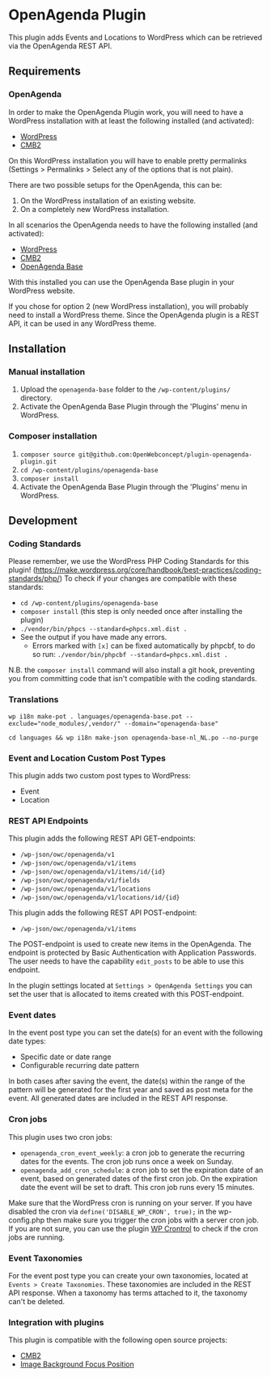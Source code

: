 # OpenAgenda Plugin

This plugin adds Events and Locations to WordPress which can be retrieved via the OpenAgenda REST API.

## Requirements

### OpenAgenda

In order to make the OpenAgenda Plugin work, you will need to have a WordPress installation with at least the following installed (and activated):

* [WordPress](https://wordpress.org/)
* [CMB2](https://wordpress.org/plugins/cmb2/)

On this WordPress installation you will have to enable pretty permalinks (Settings > Permalinks > Select any of the options that is not plain).

There are two possible setups for the OpenAgenda, this can be:

1. On the WordPress installation of an existing website.
2. On a completely new WordPress installation.

In all scenarios the OpenAgenda needs to have the following installed (and activated):

* [WordPress](https://wordpress.org/)
* [CMB2](https://wordpress.org/plugins/cmb2/)
* [OpenAgenda Base](https://github.com/OpenWebconcept/plugin-openagenda-base)

With this installed you can use the OpenAgenda Base plugin in your WordPress website.

If you chose for option 2 (new WordPress installation), you will probably need to install a WordPress theme. Since the OpenAgenda plugin is a REST API, it can be used in any WordPress theme.

## Installation

### Manual installation

1. Upload the `openagenda-base` folder to the `/wp-content/plugins/` directory.
2. Activate the OpenAgenda Base Plugin through the 'Plugins' menu in WordPress.

### Composer installation

1. `composer source git@github.com:OpenWebconcept/plugin-openagenda-plugin.git`
2. `cd /wp-content/plugins/openagenda-base`
3. `composer install`
4. Activate the OpenAgenda Base Plugin through the 'Plugins' menu in WordPress.

## Development

### Coding Standards

Please remember, we use the WordPress PHP Coding Standards for this plugin! (https://make.wordpress.org/core/handbook/best-practices/coding-standards/php/) To check if your changes are compatible with these standards:

*  `cd /wp-content/plugins/openagenda-base`
*  `composer install` (this step is only needed once after installing the plugin)
*  `./vendor/bin/phpcs --standard=phpcs.xml.dist .`
*  See the output if you have made any errors.
    *  Errors marked with `[x]` can be fixed automatically by phpcbf, to do so run: `./vendor/bin/phpcbf --standard=phpcs.xml.dist .`

N.B. the `composer install` command will also install a git hook, preventing you from committing code that isn't compatible with the coding standards.

### Translations
```
wp i18n make-pot . languages/openagenda-base.pot --exclude="node_modules/,vendor/" --domain="openagenda-base"
```

```
cd languages && wp i18n make-json openagenda-base-nl_NL.po --no-purge
```

### Event and Location Custom Post Types
This plugin adds two custom post types to WordPress:
- Event
- Location

### REST API Endpoints
This plugin adds the following REST API GET-endpoints:
- `/wp-json/owc/openagenda/v1`
- `/wp-json/owc/openagenda/v1/items`
- `/wp-json/owc/openagenda/v1/items/id/{id}`
- `/wp-json/owc/openagenda/v1/fields`
- `/wp-json/owc/openagenda/v1/locations`
- `/wp-json/owc/openagenda/v1/locations/id/{id}`

This plugin adds the following REST API POST-endpoint:
- `/wp-json/owc/openagenda/v1/items`

The POST-endpoint is used to create new items in the OpenAgenda. The endpoint is protected by Basic Authentication with Application Passwords. The user needs to have the capability `edit_posts` to be able to use this endpoint. 

In the plugin settings located at `Settings > OpenAgenda Settings` you can set the user that is allocated to items created with this POST-endpoint.

### Event dates
In the event post type you can set the date(s) for an event with the following date types:
- Specific date or date range
- Configurable recurring date pattern

In both cases after saving the event, the date(s) within the range of the pattern will be generated for the first year and saved as post meta for the event. All generated dates are included in the REST API response.

### Cron jobs
This plugin uses two cron jobs:
- `openagenda_cron_event_weekly`: a cron job to generate the recurring dates for the events. The cron job runs once a week on Sunday.
- `openagenda_add_cron_schedule`: a cron job to set the expiration date of an event, based on generated dates of the first cron job. On the expiration date the event will be set to draft. This cron job runs every 15 minutes.

Make sure that the WordPress cron is running on your server. If you have disabled the cron via `define('DISABLE_WP_CRON', true);` in the wp-config.php then make sure you trigger the cron jobs with a server cron job. 
If you are not sure, you can use the plugin [WP Crontrol](https://wordpress.org/plugins/wp-crontrol/) to check if the cron jobs are running.

### Event Taxonomies
For the event post type you can create your own taxonomies, located at `Events > Create Taxonomies`. These taxonomies are included in the REST API response.
When a taxonomy has terms attached to it, the taxonomy can't be deleted.

### Integration with plugins
This plugin is compatible with the following open source projects:
* [CMB2](https://wordpress.org/plugins/cmb2/)
* [Image Background Focus Position](https://www.wordpress-focalpoint.com/)



